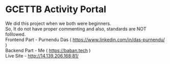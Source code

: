 # GCETTB Activity Portal

We did this project when we both were beginners.  
So, It do not have proper commenting and also, standards are NOT folllowed.  
Frontend Part - Purnendu Das  ( https://www.linkedin.com/in/das-purnendu/ )  
Backend Part - Me ( https://baban.tech )  
Live Site  - http://14.139.206.168:81/